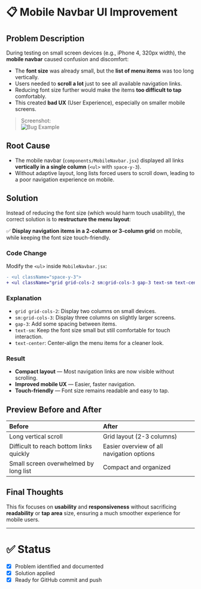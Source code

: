 # 📋 Mobile Navbar UI Improvement

## Problem Description

During testing on small screen devices (e.g., iPhone 4, 320px width), the **mobile navbar** caused confusion and discomfort:

- The **font size** was already small, but the **list of menu items** was too long vertically.
- Users needed to **scroll a lot** just to see all available navigation links.
- Reducing font size further would make the items **too difficult to tap** comfortably.
- This created **bad UX** (User Experience), especially on smaller mobile screens.

> Screenshot:  
> ![Bug Example](./mobile-nav-list-screenshot.png)

## Root Cause

- The mobile navbar (`components/MobileNavbar.jsx`) displayed all links **vertically in a single column** (`<ul>` with `space-y-3`).
- Without adaptive layout, long lists forced users to scroll down, leading to a poor navigation experience on mobile.

## Solution

Instead of reducing the font size (which would harm touch usability), the correct solution is to **restructure the menu layout**:

✅ **Display navigation items in a 2-column or 3-column grid** on mobile, while keeping the font size touch-friendly.

### Code Change

Modify the `<ul>` inside `MobileNavbar.jsx`:

```diff
- <ul className="space-y-3">
+ <ul className="grid grid-cols-2 sm:grid-cols-3 gap-3 text-sm text-center">
```

### Explanation

- `grid grid-cols-2`: Display two columns on small devices.
- `sm:grid-cols-3`: Display three columns on slightly larger screens.
- `gap-3`: Add some spacing between items.
- `text-sm`: Keep the font size small but still comfortable for touch interaction.
- `text-center`: Center-align the menu items for a cleaner look.

### Result

- **Compact layout** — Most navigation links are now visible without scrolling.
- **Improved mobile UX** — Easier, faster navigation.
- **Touch-friendly** — Font size remains readable and easy to tap.

## Preview Before and After

| Before | After |
|:--|:--|
| Long vertical scroll | Grid layout (2-3 columns) |
| Difficult to reach bottom links quickly | Easier overview of all navigation options |
| Small screen overwhelmed by long list | Compact and organized |

## Final Thoughts

This fix focuses on **usability** and **responsiveness** without sacrificing **readability** or **tap area** size, ensuring a much smoother experience for mobile users.

---

# ✅ Status

- [x] Problem identified and documented
- [x] Solution applied
- [x] Ready for GitHub commit and push
